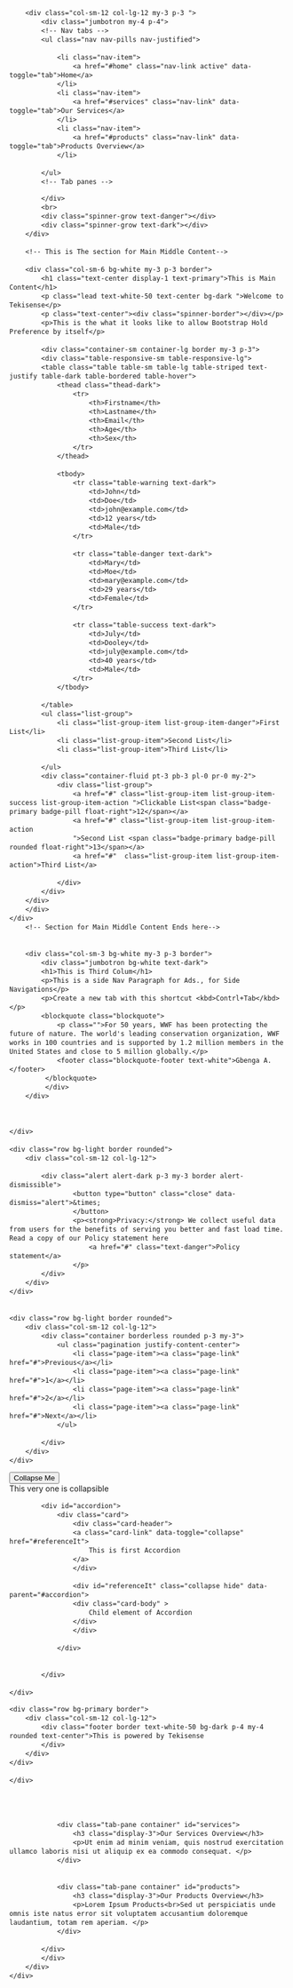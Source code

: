 <!DOCTYPE html>
<html lang="en">
<head>
	<title>Bootstrap4 Layout</title>
	<meta charset="utf-8">
	<meta name="viewport" content="width=device-width, initial-scale=1">
	<link rel="stylesheet" href="https://maxcdn.bootstrapcdn.com/bootstrap/4.4.1/css/bootstrap.min.css">
  	<script src="https://ajax.googleapis.com/ajax/libs/jquery/3.4.1/jquery.min.js"></script>
  	<script src="https://cdnjs.cloudflare.com/ajax/libs/popper.js/1.16.0/umd/popper.min.js"></script>
 	<script src="https://maxcdn.bootstrapcdn.com/bootstrap/4.4.1/js/bootstrap.min.js"></script>
</head>
<body>
	<div class="row bg-primary border">
		
		
		<div class="col-sm-12 col-lg-12 my-3 p-3 ">
			<div class="jumbotron my-4 p-4">
			<!-- Nav tabs -->	
			<ul class="nav nav-pills nav-justified">
				
				<li class="nav-item">
					<a href="#home" class="nav-link active" data-toggle="tab">Home</a>
				</li>
				<li class="nav-item">
					<a href="#services" class="nav-link" data-toggle="tab">Our Services</a>
				</li>
				<li class="nav-item">
					<a href="#products" class="nav-link" data-toggle="tab">Products Overview</a>
				</li>

			</ul>
			<!-- Tab panes -->
<div class="tab-content">
				

<div class="tab-pane container active" id="home">
					<!-- Tab panes><h3 class="display-3">Welcome to Teki Home</h3>
					<p>Lorem ipsum dolor sit amet, consectetur adipisicing elit, sed do eiusmod tempor incididunt ut labore et dolore magna aliqua.</p>
				<div class="container-fluid p-3 my-3 bg-dark text-white border rounded" >
	

		<h1 class="display-4">My First Fixed Bootstrap Page. Xtra Large <small>Container</small></h1>
		<p>This is another Paragraph</p>

	-->
	<img src="img/about_gbenga.jpg" class="img-thumbnail img-fluid" alt="This is Tekisense">
		

	<!--
	<div class="container-lg p-3 my-3 bg-dark text-white border" >
		<h1>My Second Fixed Bootstrap Page. Large Container</h1>
		<p>This is another Paragraph</p>
	</div>	
	<div class="container-sm p-3 my-3 text-dark border" >
		<h1>My Second Fixed Bootstrap Page. Medium Container</h1>
		<p>This is another Paragraph</p>
	</div>
	<div class="container-sm p-3 my-3 bg-primary text-white border" >
		<h1>My First Fixed Bootstrap Page. Small Container</h1>
		<p>This is another Paragraph</p>
	</div>
	-->	
	
	<div class="row bg-light border">
  		<div class="col-sm-3 bg-white border my-3 p-3"> 
  			<div class="jumbotron bg-danger">
  			<h1 class="text-white
  			">This is<pre></pre> <mark>Responsive </mark><pre></pre> Layout</h1><br>
  			
  			<div class="spinner-grow text-white"></div>
  			

  			<p class="text-white">This is for <abbr class="text-white" title="Left Hand Side">LHS</abbr> Site Navigations</p>
  			<dl class="text-white">
  				<dt>Jollof Rice</dt>
  				<dd>- Nigerian style for rice sauced with pepper, tomato and vegetable oil</dd>
  			</dl>
  			<p class="text-white">
  				These are the recipes for the Jollof Rice:<br>
  				<code class="text-white">pepper,<br> tomato,<br> onion,<br> ginger,<br> garlic</code> <br>


  				<button type="button" class="btn btn-primary">Button1 <span class="badge-pill badge-dark">Badge</span></button>


  			<div class="btn-group-sm btn-group">
  				
  				<button type="button" class="btn btn-primary">Button1</button>


  				<button type="button" class="btn btn-primary">Button2</button>

  			<div class="dropdown">		
  				<button type="button" class="btn btn-primary dropdown-toggle" data-toggle="dropdown">Apple</button>
				<div class="dropdown-menu dropdown-menu-left">
					<div class="dropdown-header">Iphone Models</div>

					<a href="#" class="dropdown-item">iphone 11max</a>
					<a href="#" class="dropdown-item">iphone 7s</a>
					<a href="#" class="dropdown-item">iphone 11</a>
					<div class="dropdown-divider"></div>			
					<a href="#" class="dropdown-item">Another Item</a>

				</div>
				</div>
			</div>
				<br>
  				<a href="#" class="btn btn-info p-3 my-3" role="button">Link Button</a><br>

  				<input type="button" name="submit" class="btn btn-danger active p-3 my-3" value="Submit Button"> <br>

  				<button class="btn btn-primary">
  					<span class="spinner-border spinner-border-sm"></span>Loading..

  				</button>
  				<button class="btn btn-primary">
  					<span class="spinner-grow spinner-grow-sm"></span>Loading..

  				</button>
  			</p>
  			
  			</div>
  			<div class="progress">
  				<div class="progress-bar-striped progress-bar-animated text-white text-center bg-success" style="width:70%">70%</div>
<!--
  				<div class="progress-bar-striped progress-bar-animated text-white text-center bg-warning" style="width:30%">30%</div>
  -->
  			</div>
  			<br>
  			<div class="spinner-grow text-danger"></div>
  			<div class="spinner-grow text-dark"></div>
  		</div>

  		<!-- This is The section for Main Middle Content-->

  		<div class="col-sm-6 bg-white my-3 p-3 border">
  			<h1 class="text-center display-1 text-primary">This is Main Content</h1>
  			<p class="lead text-white-50 text-center bg-dark ">Welcome to Tekisense</p> 
  			<p class="text-center"><div class="spinner-border"></div></p>
  			<p>This is the what it looks like to allow Bootstrap Hold Preference by itself</p>

  			<div class="container-sm container-lg border my-3 p-3">
			<div class="table-responsive-sm table-responsive-lg">
			<table class="table table-sm table-lg table-striped text-justify table-dark table-bordered table-hover">
				<thead class="thead-dark">
					<tr>
						<th>Firstname</th>
						<th>Lastname</th>
						<th>Email</th>
						<th>Age</th>
						<th>Sex</th>
					</tr>
				</thead>

				<tbody>
					<tr class="table-warning text-dark">
						<td>John</td>
						<td>Doe</td>
						<td>john@example.com</td>
						<td>12 years</td>
						<td>Male</td>
					</tr>

					<tr class="table-danger text-dark">
						<td>Mary</td>
						<td>Moe</td>
						<td>mary@example.com</td>
						<td>29 years</td>
						<td>Female</td>
					</tr>

					<tr class="table-success text-dark">
						<td>July</td>
						<td>Dooley</td>
						<td>july@example.com</td>
						<td>40 years</td>
						<td>Male</td>
					</tr>
				</tbody>

			</table>
			<ul class="list-group">
				<li class="list-group-item list-group-item-danger">First List</li>
				<li class="list-group-item">Second List</li>
				<li class="list-group-item">Third List</li>

			</ul>
			<div class="container-fluid pt-3 pb-3 pl-0 pr-0 my-2">
				<div class="list-group">
					<a href="#" class="list-group-item list-group-item-success list-group-item-action ">Clickable List<span class="badge-primary badge-pill float-right">12</span></a>
					<a href="#" class="list-group-item list-group-item-action
					">Second List <span class="badge-primary badge-pill rounded float-right">13</span></a>
					<a href="#"  class="list-group-item list-group-item-action">Third List</a>

				</div>
			</div>
		</div>
		</div>
	</div>
		<!-- Section for Main Middle Content Ends here-->

		
  		<div class="col-sm-3 bg-white my-3 p-3 border">
  			<div class="jumbotron bg-white text-dark">
  			<h1>This is Third Colum</h1>
  			<p>This is a side Nav Paragraph for Ads., for Side Navigations</p>
  			<p>Create a new tab with this shortcut <kbd>Contrl+Tab</kbd></p>
  			<blockquote class="blockquote">
   			 	<p class="">For 50 years, WWF has been protecting the future of nature. The world's leading conservation organization, WWF works in 100 countries and is supported by 1.2 million members in the United States and close to 5 million globally.</p>
    			<footer class="blockquote-footer text-white">Gbenga A.</footer>
 			 </blockquote>
 			 </div>
  		</div>
  		


	</div>
		
	<div class="row bg-light border rounded">
		<div class="col-sm-12 col-lg-12">	

			<div class="alert alert-dark p-3 my-3 border alert-dismissible">
					<button type="button" class="close" data-dismiss="alert">&times;
					</button>
					<p><strong>Privacy:</strong> We collect useful data from users for the benefits of serving you better and fast load time. Read a copy of our Policy statement here
						<a href="#" class="text-danger">Policy statement</a>
					</p>	
			</div>
		</div>
	</div>		


	<div class="row bg-light border rounded">
		<div class="col-sm-12 col-lg-12">
			<div class="container borderless rounded p-3 my-3">
				<ul class="pagination justify-content-center">
					<li class="page-item"><a class="page-link" href="#">Previous</a></li>
					<li class="page-item"><a class="page-link" href="#">1</a></li>
					<li class="page-item"><a class="page-link" href="#">2</a></li>
					<li class="page-item"><a class="page-link" href="#">Next</a></li>
				</ul>

			</div>
		</div>
	</div>


<div class="row bg-light border">
		<div class="col-sm-12 col-lg-12">
			<div class="container border bg-light p-4 my-4 rounded text-center">
				<button type="button" class="btn btn-primary" data-toggle="collapse" data-target="#demo">Collapse Me</button>
				<div id="demo" class="collapse">
					 This very one is collapsible 
				</div>
		</div>
	</div>
</div>


<div class="row bg-light border">
		<div class="col-sm-12 col-lg-12 text-center">
			
			<div id="accordion">
				<div class="card">
					<div class="card-header">
					<a class="card-link" data-toggle="collapse" href="#referenceIt">
						This is first Accordion
					</a>
					</div>

					<div id="referenceIt" class="collapse hide" data-parent="#accordion">
					<div class="card-body" >
						Child element of Accordion
					</div>
					</div>

				</div>


			</div>

	</div>
</div>





	<div class="row bg-primary border">
		<div class="col-sm-12 col-lg-12">
			<div class="footer border text-white-50 bg-dark p-4 my-4 rounded text-center">This is powered by Tekisense
			</div>
		</div>
	</div>
			
	</div>




				<div class="tab-pane container" id="services">
					<h3 class="display-3">Our Services Overview</h3>
					<p>Ut enim ad minim veniam, quis nostrud exercitation ullamco laboris nisi ut aliquip ex ea commodo consequat. </p>
				</div>


				<div class="tab-pane container" id="products">
					<h3 class="display-3">Our Products Overview</h3>
					<p>Lorem Ipsum Products<br>Sed ut perspiciatis unde omnis iste natus error sit voluptatem accusantium doloremque laudantium, totam rem aperiam. </p>
				</div>

			</div>
			</div>
		</div>
	</div>
	
	


</body>
</html>